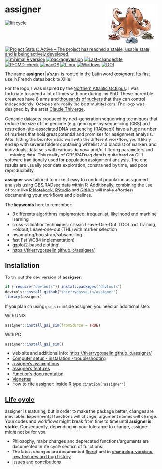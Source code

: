 
# assigner <a href='http://thierrygosselin.github.io/assigner/'><img src='man/figures/logo.png' align="right" height="139" /></a>

<!-- badges: start -->

[![lifecycle](https://img.shields.io/badge/lifecycle-maturing-blue.svg)](https://tidyverse.org/lifecycle/#maturing)
[![Project Status: Active – The project has reached a stable, usable
state and is being actively
developed.](http://www.repostatus.org/badges/latest/active.svg)](http://www.repostatus.org/#active)
[![minimal R
version](https://img.shields.io/badge/R%3E%3D-3.5.0-6666ff.svg)](https://cran.r-project.org/)
[![packageversion](https://img.shields.io/badge/Package%20version-0.6.0-orange.svg)](commits/master)
[![Last-changedate](https://img.shields.io/badge/last%20change-2024--11--06-brightgreen.svg)](/commits/master)
[![R-CMD-check](https://github.com/thierrygosselin/assigner/workflows/R-CMD-check/badge.svg)](https://github.com/thierrygosselin/assigner/actions)
[![macOS](https://github.com/thierrygosselin/assigner/workflows/macOS-latest%20(release)/badge.svg)](https://github.com/thierrygosselin/assigner/actions?workflow=macOS-latest%20(release))
[![Linux](https://github.com/thierrygosselin/assigner/workflows/check-linux//badge.svg)](https://github.com/thierrygosselin/assigner/actions?workflow=check-linux)
[![Windows](https://github.com/thierrygosselin/assigner/workflows/R-CMD-check/badge.svg)](https://github.com/thierrygosselin/assigner/actions?workflow=check-windows)
[![DOI](https://zenodo.org/badge/14548/thierrygosselin/assigner.svg)](https://zenodo.org/badge/latestdoi/14548/thierrygosselin/assigner)
<!-- badges: end -->

The name **assigner** \|əˈsʌɪn\| is rooted in the Latin word
*assignare*. Its first use in French dates back to XIIIe.

For the logo, I was inspired by the [Northern Atlantic
Octupus](https://500px.com/photo/3885192/nature-a-reflexion-by-thierry-gosselin).
I was fortunate to spend a lot of times with one during my PhD. These
incredible creatures have 8 arms and [thousands of
suckers](https://500px.com/photo/3885141/stuck-on-me-by-thierry-gosselin)
that they can control independently. Octopus are really the best
multitaskers. The logo was designed by the artist [Claude
Thivierge](http://www.claudethivierge.com).

Genomic datasets produced by next-generation sequencing techniques that
reduce the size of the genome (e.g. genotype-by-sequencing (GBS) and
restriction-site-associated DNA sequencing (RADseq)) have a huge number
of markers that hold great potential and promises for assignment
analysis. After hitting the bioinformatic wall with the different
workflow, you’ll likely end up with several folders containing whitelist
and blacklist of markers and individuals, data sets with various *de
novo* and/or filtering parameters and … missing data. This reality of
GBS/RADseq data is quite hard on GUI software traditionally used for
population assignment analysis. The end results are usually poor data
exploration, constrained by time, and poor reproducibility.

**assigner** was tailored to make it easy to conduct population
assignment analysis using GBS/RADseq data within R. Additionally,
combining the use of tools like [R
Notebook](http://rmarkdown.rstudio.com/r_notebooks.html),
[RStudio](https://www.rstudio.com) and [GitHub](https://github.com) will
make effortless documenting your workflows and pipelines.

The **keywords** here to remember:

- 3 differents algorithms implemented: frequentist, likelihood and
  machine learning
- cross-validation techniques: classic Leave-One-Out (LOO) and Training,
  Holdout, Leave-one-out (THL) with marker selection
- resampling/bootstrap/subsampling
- fast Fst WC84 implementation)
- ggplot2-based plotting!
- <https://thierrygosselin.github.io/assigner/>

## Installation

To try out the dev version of **assigner**:

``` r
if (!require("devtools")) install.packages("devtools")
devtools::install_github("thierrygosselin/assigner")
library(assigner)
```

If you plan on using `gsi_sim` inside assigner, you need an additional
step:

With UNIX

``` r
assigner::install_gsi_sim(fromSource = TRUE)
```

With PC

``` r
assigner::install_gsi_sim()
```

- web site and additional info:
  <https://thierrygosselin.github.io/assigner/>
- [Computer setup - installation -
  troubleshooting](http://thierrygosselin.github.io/assigner/articles/rad_genomics_computer_setup.html)
- [assigner’s
  assumptions](http://thierrygosselin.github.io/assigner/reference/assignment_ngs.html#assumptions)
- [assigner’s
  features](http://thierrygosselin.github.io/assigner/FEATURES.html)
- [Function’s
  documentation](http://thierrygosselin.github.io/assigner/reference/index.html)
- [Vignettes](http://thierrygosselin.github.io/assigner/articles/index.html)
- How to cite assigner: inside R type `citation("assigner")`

## [Life cycle](https://thierrygosselin.github.io/assigner/articles/life_cycle.html)

assigner is maturing, but in order to make the package better, changes
are inevitable. Experimental functions will change, argument names will
change. Your codes and workflows might break from time to time until
**assigner is stable**. Consequently, depending on your tolerance to
change, assigner might not be for you.

- Philosophy, major changes and deprecated functions/arguments are
  documented in life cycle section of functions.
- The latest changes are documented
  ([here](https://thierrygosselin.github.io/assigner/articles/life_cycle.html))
  and in [changelog, versions, new features and bug
  history](https://thierrygosselin.github.io/assigner/news/index.html)
- [issues](https://github.com/thierrygosselin/assigner/issues/new/choose)
  and
  [contributions](https://github.com/thierrygosselin/assigner/issues/new/choose)
